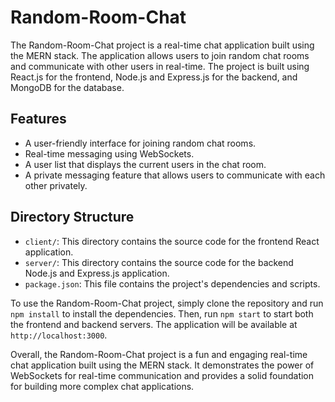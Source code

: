 Random-Room-Chat
================

The Random-Room-Chat project is a real-time chat application built using the MERN stack. The application allows users to join random chat rooms and communicate with other users in real-time. The project is built using React.js for the frontend, Node.js and Express.js for the backend, and MongoDB for the database.

Features
--------

* A user-friendly interface for joining random chat rooms.
* Real-time messaging using WebSockets.
* A user list that displays the current users in the chat room.
* A private messaging feature that allows users to communicate with each other privately.

Directory Structure
-------------------

* `client/`: This directory contains the source code for the frontend React application.
* `server/`: This directory contains the source code for the backend Node.js and Express.js application.
* `package.json`: This file contains the project's dependencies and scripts.

To use the Random-Room-Chat project, simply clone the repository and run `npm install` to install the dependencies. Then, run `npm start` to start both the frontend and backend servers. The application will be available at `http://localhost:3000`.

Overall, the Random-Room-Chat project is a fun and engaging real-time chat application built using the MERN stack. It demonstrates the power of WebSockets for real-time communication and provides a solid foundation for building more complex chat applications.
